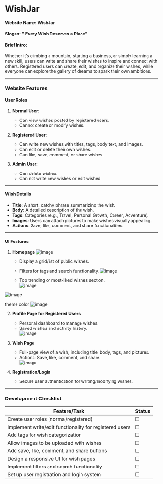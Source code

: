 # WishJar

#### **Website Name**: **WishJar**  
#### **Slogan**: **" Every Wish Deserves a Place"**  
#### **Brief Intro**:  
Whether it’s climbing a mountain, starting a business, or simply learning a new skill, users can write and share their wishes to inspire and connect with others. 
Registered users can create, edit, and organize their wishes, while everyone can explore the gallery of dreams to spark their own ambitions.  

---

### **Website Features**
#### **User Roles**  
1. **Normal User**:  
   - Can view wishes posted by registered users.  
   - Cannot create or modify wishes.  

2. **Registered User**:  
   - Can write new wishes with titles, tags, body text, and images.  
   - Can edit or delete their own wishes.  
   - Can like, save, comment, or share wishes.

3. **Admin User**:  
   - Can delete wishes.
   - Can not write new wishes or edit wished   

---

#### **Wish Details**  
- **Title**: A short, catchy phrase summarizing the wish.  
- **Body**: A detailed description of the wish.  
- **Tags**: Categories (e.g., Travel, Personal Growth, Career, Adventure).  
- **Images**: Users can attach pictures to make wishes visually appealing.  
- **Actions**: Save, like, comment, and share functionalities.  

---

#### **UI Features**  
1. **Homepage**
![image](https://github.com/user-attachments/assets/2f68d268-2fa0-4718-8781-72bc03a7350c)

   - Display a grid/list of public wishes.
   - Filters for tags and search functionality.
   ![image](https://github.com/user-attachments/assets/e15e44c5-2991-4024-8592-d2117fdc3193)

   - Top trending or most-liked wishes section.  
![image](https://github.com/user-attachments/assets/01a3048b-c489-408e-b9f9-fad71b414f6e)

![image](https://github.com/user-attachments/assets/decd8586-3e89-4e2e-9831-53a4681ecb7d)

theme color
![image](https://github.com/user-attachments/assets/38784f67-9d94-42d7-9114-51cf83e19958)

2. **Profile Page for Registered Users**  
   - Personal dashboard to manage wishes.  
   - Saved wishes and activity history.  
![image](https://github.com/user-attachments/assets/4dc5e22c-1b41-4077-81aa-705f67a131fe)

3. **Wish Page**  
   - Full-page view of a wish, including title, body, tags, and pictures.  
   - Actions: Save, like, comment, and share.  
![image](https://github.com/user-attachments/assets/8d49d023-0695-49e6-917f-4f08fd627d0f)

4. **Registration/Login**  
   - Secure user authentication for writing/modifying wishes.  

---

### **Development Checklist**
| Feature/Task                     | Status  |
|-----------------------------------|---------|
| Create user roles (normal/registered) | ☐       |
| Implement write/edit functionality for registered users | ☐ |
| Add tags for wish categorization  | ☐       |
| Allow images to be uploaded with wishes | ☐ |
| Add save, like, comment, and share buttons | ☐ |
| Design a responsive UI for wish pages | ☐       |
| Implement filters and search functionality | ☐ |
| Set up user registration and login system | ☐       |
